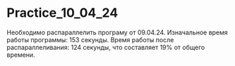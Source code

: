 # Practice_10_04_24
Необходимо распараллелить програму от 09.04.24.
Изначальное время работы программы: 153 секунды. Время работы после распараллеливания: 124 секунды, что составляет 19% от общего времени.
